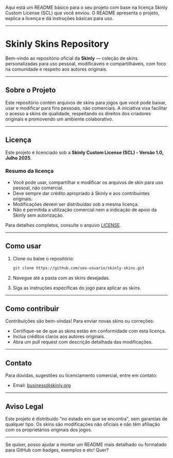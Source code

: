 Aqui está um README básico para o seu projeto com base na licença Skinly Custom License (SCL) que você enviou. O README apresenta o projeto, explica a licença e dá instruções básicas para uso.

---

# Skinly Skins Repository

Bem-vindo ao repositório oficial da **Skinly** — coleção de skins personalizadas para uso pessoal, modificáveis e compartilháveis, com foco na comunidade e respeito aos autores originais.

---

## Sobre o Projeto

Este repositório contém arquivos de skins para jogos que você pode baixar, usar e modificar para fins pessoais, não comerciais. A iniciativa visa facilitar o acesso a skins de qualidade, respeitando os direitos dos criadores originais e promovendo um ambiente colaborativo.

---

## Licença

Este projeto é licenciado sob a **Skinly Custom License (SCL) - Versão 1.0, Julho 2025**.

### Resumo da licença

* Você pode usar, compartilhar e modificar os arquivos de skin para uso pessoal, não comercial.
* Deve sempre dar crédito apropriado à Skinly e aos contribuintes originais.
* Modificações devem ser distribuídas sob a mesma licença.
* Não é permitida a utilização comercial nem a indicação de apoio da Skinly sem autorização.

Para detalhes completos, consulte o arquivo [LICENSE](./LICENSE).

---

## Como usar

1. Clone ou baixe o repositório:

   ```bash
   git clone https://github.com/seu-usuario/skinly-skins.git
   ```

2. Navegue até a pasta com as skins desejadas.

3. Siga as instruções específicas do jogo para aplicar as skins.

---

## Como contribuir

Contribuições são bem-vindas! Para enviar novas skins ou correções:

* Certifique-se de que as skins estão em conformidade com esta licença.
* Inclua créditos claros aos autores originais.
* Abra um pull request com descrição detalhada das modificações.

---

## Contato

Para dúvidas, sugestões ou licenciamento comercial, entre em contato:

* Email: [business@skinly.org](mailto:business@skinly.org)

---

## Aviso Legal

Este projeto é distribuído "no estado em que se encontra", sem garantias de qualquer tipo. Os skins são modificações não oficiais e não têm afiliação com os proprietários originais dos jogos.

---

Se quiser, posso ajudar a montar um README mais detalhado ou formatado para GitHub com badges, exemplos e etc! Quer?
